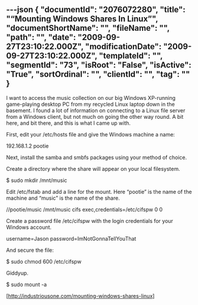 ---json
{
  "documentId": "2076072280",
  "title": "“Mounting Windows Shares In Linux”",
  "documentShortName": "",
  "fileName": "",
  "path": "",
  "date": "2009-09-27T23:10:22.000Z",
  "modificationDate": "2009-09-27T23:10:22.000Z",
  "templateId": "",
  "segmentId": "73",
  "isRoot": "False",
  "isActive": "True",
  "sortOrdinal": "",
  "clientId": "",
  "tag": ""
}
---

I want to access the music collection on our big Windows XP-running game-playing desktop PC from my recycled Linux laptop down in the basement. I found a lot of information on connecting to a Linux file server from a Windows client, but not much on going the other way round. A bit here, and bit there, and this is what I came up with.

First, edit your /etc/hosts file and give the Windows machine a name:

192.168.1.2   pootie

Next, install the samba and smbfs packages using your method of choice.

Create a directory where the share will appear on your local filesystem.

$ sudo mkdir /mnt/music

Edit /etc/fstab and add a line for the mount. Here “pootie” is the name of the machine and “music” is the name of the share.

//pootie/music  /mnt/music  cifs exec,credentials=/etc/cifspw 0 0

Create a password file /etc/cifspw with the login credentials for your Windows account.

username=Jason
password=ImNotGonnaTellYouThat

And secure the file:

$ sudo chmod 600 /etc/cifspw

Giddyup.

$ sudo mount -a

[http://industriousone.com/mounting-windows-shares-linux]
